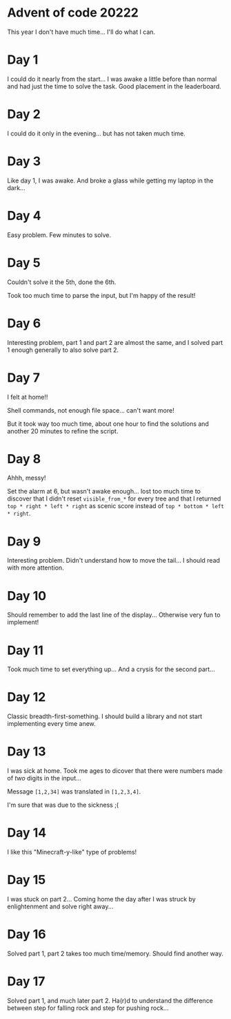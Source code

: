 # Advent of code 20222

This year I don't have much time...
I'll do what I can.

# Day 1

I could do it nearly from the start...
I was awake a little before than normal and had just the
time to solve the task.
Good placement in the leaderboard.

# Day 2

I could do it only in the evening... but has not taken much time.


# Day 3

Like day 1, I was awake.
And broke a glass while getting my laptop in the dark...

# Day 4

Easy problem. Few minutes to solve.

# Day 5

Couldn't solve it the 5th, done the 6th.

Took too much time to parse the input, but I'm happy of the result!

# Day 6

Interesting problem, part 1 and part 2 are almost the same, and I solved
part 1 enough generally to also solve part 2.

# Day 7

I felt at home!!

Shell commands, not enough file space... can't want more!

But it took way too much time, about one hour to find the solutions and
another 20 minutes to refine the script.

# Day 8

Ahhh, messy!

Set the alarm at 6, but wasn't awake enough... lost too much time
to discover that I didn't reset ```visible_from_*``` for every tree and
that I returned ```top * right * left * right``` as scenic score
instead of ```top * bottom * left * right```.


# Day 9

Interesting problem. Didn't understand how to move the tail...
I should read with more attention.

# Day 10

Should remember to add the last line of the display...
Otherwise very fun to implement!

# Day 11

Took much time to set everything up...
And a crysis for the second part...

# Day 12

Classic breadth-first-something. I should build a library
and not start implementing every time anew.

# Day 13

I was sick at home.
Took me ages to dicover that there were numbers
made of *two* digits in the input...

Message `[1,2,34]` was translated in `[1,2,3,4]`.

I'm sure that was due to the sickness ;(

# Day 14

I like this "Minecraft-y-like" type of problems!

# Day 15

I was stuck on part 2... Coming home the day after I was struck
by enlightenment and solve right away...

# Day 16

Solved part 1, part 2 takes too much time/memory. Should find another way.

# Day 17

Solved part 1, and much later part 2. Ha(r)d to understand the difference between
step for falling rock and step for pushing rock...
